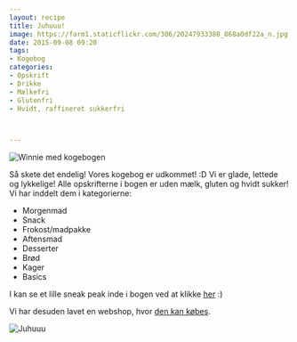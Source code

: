 ```yaml
---
layout: recipe
title: Juhuuu!
image: https://farm1.staticflickr.com/306/20247933380_868a0df22a_n.jpg
date: 2015-09-08 09:20
tags:
- Kogebog
categories:
- Opskrift
- Drikke
- Mælkefri
- Glutenfri
- Hvidt, raffineret sukkerfri



---
```


![Winnie med kogebogen](https://farm6.staticflickr.com/5648/21051581348_c135396177_o.jpg) 

Så skete det endelig! Vores kogebog er udkommet! :D Vi er glade, lettede og lykkelige! Alle opskrifterne i bogen er uden mælk, gluten og hvidt sukker! Vi har inddelt dem i kategorierne: 

- Morgenmad 
- Snack
- Frokost/madpakke 
- Aftensmad
- Desserter
- Brød
- Kager
- Basics

I kan se et lille sneak peak inde i bogen ved at klikke [her](http://issuu.com/lr_carlsen/docs/femme_food_-_l__sepr__ve) :)

Vi har desuden lavet en webshop, hvor [den kan købes](http://188.166.105.206:8080/shop/). 

![Juhuuu](https://farm1.staticflickr.com/306/20247933380_868a0df22a_z.jpg) 


















